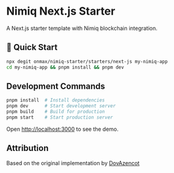 # Nimiq Next.js Starter

A Next.js starter template with Nimiq blockchain integration.

## 🚀 Quick Start

```bash
npx degit onmax/nimiq-starter/starters/next-js my-nimiq-app
cd my-nimiq-app && pnpm install && pnpm dev
```

## Development Commands

```bash
pnpm install  # Install dependencies
pnpm dev      # Start development server
pnpm build    # Build for production
pnpm start    # Start production server
```

Open [http://localhost:3000](http://localhost:3000) to see the demo.

## Attribution

Based on the original implementation by [DovAzencot](https://github.com/DovAzencot/nimiq-nextjs/)
